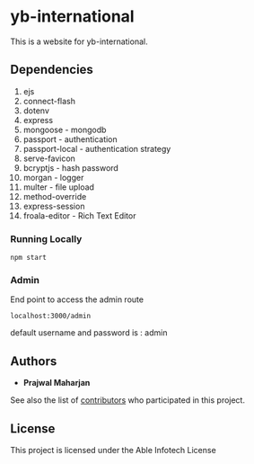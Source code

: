# yb-international

This is a website for yb-international.

## Dependencies

1. ejs
2. connect-flash
3. dotenv
4. express
5. mongoose - mongodb 
6. passport - authentication
7. passport-local - authentication strategy
8. serve-favicon
9. bcryptjs - hash password
10. morgan - logger
11. multer - file upload
12. method-override
13. express-session
14. froala-editor - Rich Text Editor

### Running Locally

```
npm start
```

### Admin

End point to access the admin route

```
localhost:3000/admin
```
default username and password is : admin

## Authors

* **Prajwal Maharjan** 

See also the list of [contributors](https://github.com/ace113/yb-international.git/contributors) who participated in this project.

## License

This project is licensed under the Able Infotech License


